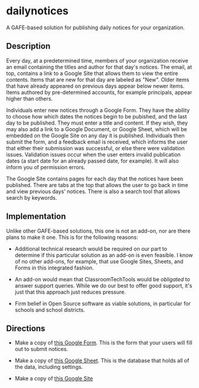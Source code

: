# dailynotices
A GAFE-based solution for publishing daily notices for your organization.

## Description
Every day, at a predetermined time, members of your organization receive an email containing the titles and author for that day's notices. The email, at top, contains a link to a Google Site that allows them to view the entire contents. Items that are new for that day are labeled as "New". Older items that have already appeared on previous days appear below newer items. Items authored by pre-determined accounts, for example principals, appear higher than others.

Individuals enter new notices through a Google Form. They have the ability to choose how which dates the notices begin to be pubished, and the last day to be published. They must enter a title and content. If they wish, they may also add a link to a Google Document, or Google Sheet, which will be embedded on the Google Site on any day it is published. Individuals then submit the form, and a feedback email is received, which informs the user that either their submission was successful, or else there were validation issues. Validation issues occur when the user enters invalid publication dates (a start date for an already passed date, for example). It will also inform you of permission errors.

The Google Site contains pages for each day that the notices have been published. There are tabs at the top that allows the user to go back in time and view previous days' notices. There is also a search tool that allows search by keywords.

## Implementation

Unlike other GAFE-based solutions, this one is not an add-on, nor are there plans to make it one. This is for the following reasons:

* Additional technical research would be required on our part to determine if this particular solution as an add-on is even feasible. I know of no other add-ons, for example, that use Google Sites, Sheets, and Forms in this integrated fashion.

* An add-on would mean that ClassroomTechTools would be *obligated* to answer support queries. While we do our best to offer good support, it's just that this approach just reduces pressure.

* Firm belief in Open Source software as viable solutions, in particular for schools and school districts.

## Directions

* Make a copy of [this Google Form](https://docs.google.com/forms/d/1caemGrtTrhUyiSajnLMAijmzNZ_PPFRhGWBoMwfhza0/copy). This is the form that your users will fill out to submit notices.

* Make a copy of [this Google Sheet](https://docs.google.com/spreadsheets/d/1Vl7K57Q4elL5IVIbhPF6vw7TGETSj5GceYdqC_BOGwQ/copy). This is the database that holds all of the data, including settings.

* Make a copy of [this Google Site]()
